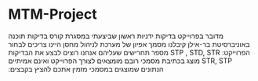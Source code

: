 # MTM-Project
מדובר בפרוייקט בדיקות ידניות ראשון שביצעתי במסגרת קורס בדיקות תוכנה באוניברסיטת בר-אילן
קיבלנו מסמך אפיון של מערכת לניהול מחסן 
היינו צריכים לבחור מספר תחרישים שעליהם אנחנו רוצים לבצע את הבדיקות
 STP , STD, STR :הפרוייקט מוצג בכתיבת מסמכי
רובם מומצאים לצורך הפרוייקט ואינם אמיתיים STR, STP  :הנתונים שמוצגים במסמכי 
מזמין אתכם להציץ בקבצים 
